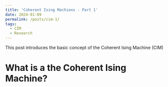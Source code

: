 ```yaml
---
title: 'Coherent Ising Machiens - Part 1'
date: 2024-01-09
permalink: /posts/cim-1/
tags:
  - CIM
  - Research
---
```


This post introduces the basic concept of the Coherent Ising Machine (CIM)

What is a the Coherent Ising Machine?
======
<!-- 
In recent years, Quantum Computing has gained global attention because of the exponential speedup which can be achieved compared to classical computers on solving combinatorial optimisation problems. These problems are a special group of problems called NP-hard, that are difficult to solve in polynomial time. Several different quantum architectures and simulators have been proposed around the world to tackle these problems using different techniques such as superconducting qubits \cite{dwave1, super1}, trapped-ion \cite{ion1, ion2}, etc. Coherent Ising machine (CIM) is a system of optical parametric oscillators (OPOs), where OPO oscillations that are strong enough to exceed the threshold limit can be interpreted as an optimum answer for a given Hamiltonian \cite{Yamamoto2}.

With the use of a Phase-sensitive amplifier (PSA) with an optical cavity shown in Fig:\ref{FigMFBCIM}, a coherent state can be achieved in the CIM. This gives the freedom to consider the spin-up-state as 0 and spin-down-state as $\pi$ and the overall state as an Ising spin model. The $J_{ij}$ matrix or the mutual coupling matrix is created using a mutual injection field. Then the mathematical model of the CIM which is approximately described by the following c-number Langevin equations can be obtained \cite{Yamamoto1, Yamamoto2}.

\begin{tcolorbox}
\begin{equation}
\label{initCIM}
\begin{split}
        \frac{d}{dt}c_i = (-1 + p - P_i )c_i + N_c + \sum_{j=1, j \neq i} J_{ij}c_j\\\\
        \frac{d}{dt}s_i = (-1 - p - P_i )s_i + N_s + \sum_{j=1, j \neq i} J_{ij}s_j
\end{split}
\end{equation}
\end{tcolorbox}

In (\ref{initCIM}), $c$ and $s$ corresponds to the in-phase and quadrature-phase amplitudes of the system. Normalised pump rate is indicated by \emph{p} where $P_i = c_i^2 + s_i^2$. In the equation, the in-phase amplitudes get amplified and quadrature-phase amplitudes get de-amplified by the pump. Because of this only in-phase amplitudes survives to go beyond the oscillation threshold. \cite{Takesue}

\begin{figure}[!ht]
    \centering
    \includegraphics[scale=0.4]{coherentstate.png}
    \caption{CIM States \cite{cim1}}
    \medskip
    \footnotesize
    {During the transition stage from below threshold, which is a squeezed state, when the CIM system reaches the threshold limit, coherent states appear. These bi-stable coherent states in a single OPO can be stated as spin-up and spin-down, otherwise 0 and $\pi$ states.}
    \label{coherentstatel}
\end{figure}
\begin{figure}[!ht]
    \centering
    \includegraphics[scale=0.4]{pitchfork.png}
    \caption{Pitchfork Bifurcation}
    \medskip
    \footnotesize
    {Representation of the pitchfork bifurcation diagram of in-phase amplitudes. Solid lines represent a "stable point", whereas dashed lines represent "unstable".}
    \label{pitchfork}
\end{figure}

\begin{figure}[!ht]
    %\centering
    \includegraphics[scale=0.5]{cim.png}
    \caption{MFB-CIM architecture}
    \medskip
    \footnotesize
    {Coherent Ising Machine (CIM) consists of a Degenerated Optical Parametric Oscillator network with a Measurement-Feedback module. The pump pulses are injected into the main cavity by a second harmonic generation (SHG). For generating optical parametric oscillations, Periodically Poled Lithium Niobate (PPLN), which is a highly efficient optical parametric medium, is used.  If the round-trip time of the ring cavity is correctly adjusted to \textit{N} times the pump pulse interval, \textit{N} independent DOPO pulses can simultaneously coexist inside the cavity. Each of these pulses is either in the $0$-phase state or in the $\pi$-phase state because of the non-linearity of the PPLN. A small portion of the in-phase amplitudes of DOPO pulses are collected by out-coupling it through an output coupler. The measurement is done by using an LO pulse which is directly injected from the pump laser and an optical balanced homodyne detectors. The outputs are converted into digital signals and input to a digital circuit (in this case an FPGA), where the feedback signal is generated.  And then an injection stage creates the optical feedback signal by phase and intensity modulation of local oscillator (LO) pulses and injects it into the cavity. PD: photon-detector; PM: phase modulator; IM: intensity modulator.\cite{Yamamoto1, Yamamoto2, Sasaki}}
    \label{FigMFBCIM}
\end{figure}

%CIM has been a system that is actively being researched to understand how to apply for real-world applications. But the initial physical implementation of the CIM consisted of a significantly small number of DOPO pulses \cite{Yamamoto}. Real-world problems in general is large-scale, requires large number of qubits to simulate. In 2019 Takesue \textit{et al}. proposed a \textit{stable} 2000 DOPO pulse CIM which is called the Large-Scale Coherent Ising Machine (LS-CIM).  LS-CIM enabled researchers to consider variations of CIM to tackle large-scale problems than the initial CIM.

As shown in Fig:\ref{coherentstatel}, above threshold, CIM consists of bi-stable coherent states, $\pi$ and 0, corresponds to spin down and spin up states. This can be stated as a pitchfork bifurcation Fig:\ref{pitchfork}. The second term in (\ref{initCIM}), $\left(N_c = \dfrac{\sqrt{P_i + 0.5}}{A_s}\right)$ and $N_s$ which is, $\left(N_s = \dfrac{\sqrt{P_i + 0.5}}{A_s}\right)$ corresponds to the vacuum fluctuations injected from the external reservoirs and the pump fluctuations coupled into the OPO system via gain saturation. $A_s$ represents the saturation parameter which indicates the nonlinear increase of photon number at OPO threshold. In this thesis we are considering $\dfrac{1}{A_s} = 10^{-7}$ which is closer to the value of experimental CIM (the physical CIM system). 
Inside the cavity, $N$ independent DOPO pulses coexist simultaneously if the round-trip time of the fibre cavity is correctly adjusted to $N$ times the pump pulse interval. The homodyne measurement measures a slight portion of the in-phase amplitudes to create a feedback signal. This feedback signal is created by considering the measurement results from the previous round-trip. In the injection stage, the optical feedback signal is created (using phase and intensity modulation of local oscillator pulses) with the calculated results and injected into the optical cavity by an input coupler.

To derive (\ref{initCIM}), here the Hamiltonian for the whole OPO system was considered only focusing on the observation noise following the recipe suggested by Wiseman and Milburn \cite{wisemen1, wisemen2, wisemen3}. The OPOs are coupled via the measurement feedback in the system. Then by taking the Ito form and using the ensemble average for observation noise, the master equation for the system (for non-conditioned state operators) can be derived. Here we consider the Wigner representation \cite{wisemen5} (a quasi-probability distribution function which results in Fokker-Plank equations when applied to the master equation) of the state operators in the master equation mentioned earlier, and applying the Ito rule \cite{wisemen5}, the mutually correlated noise in OPOs can be obtained.  The injection fields for the phase components (in-phase and quadrature-phase) are stated in the third components in (\ref{initCIM}). -->